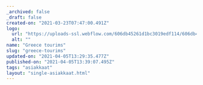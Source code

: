 ```yaml
---
_archived: false
_draft: false
created-on: "2021-03-23T07:47:00.491Z"
logo:
  url: "https://uploads-ssl.webflow.com/606db45261d1bc3019edf114/606db45261d1bca45dedf1c3_greece.png"
  alt: ""
name: "Greece tourims"
slug: "greece-tourims"
updated-on: "2021-04-05T13:29:35.477Z"
published-on: "2021-04-05T13:39:07.495Z"
tags: "asiakkaat"
layout: "single-asiakkaat.html"
---
```



